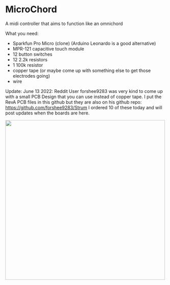# MicroChord
A midi controller that aims to function like an omnichord

What you need:

- Sparkfun Pro Micro (clone) (Arduino Leonardo is a good alternative)
- MPR-121 capacitive touch module
- 12 button switches
- 12 2.2k resistors
- 1 100k resistor
- copper tape (or maybe come up with something else to get those electrodes going)
- wire

Update: June 13 2022:
Reddit User forshee9283 was very kind to come up with a small PCB Design that you can use instead of copper tape.
I put the RevA PCB files in this github but they are also on his github repo: https://github.com/forshee9283/Strum
I ordered 10 of these today and will post updates when the boards are here.

<img src="https://user-images.githubusercontent.com/42961161/173309362-fab22a5c-d46b-4f1f-8e31-f69920780756.png" style="width:500px;">
